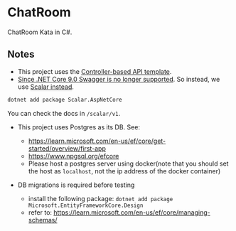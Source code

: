 # ChatRoom
ChatRoom Kata in C#.

## Notes
- This project uses the [Controller-based API template](https://learn.microsoft.com/en-us/aspnet/core/web-api/?view=aspnetcore-9.0).
- [Since .NET Core 9.0 Swagger is no longer supported](https://github.com/dotnet/aspnetcore/issues/54599). So instead, we use [Scalar instead](https://dev.to/eminvergil/an-alternative-to-swagger-in-dotnet-9-2jd6). 

```sh
dotnet add package Scalar.AspNetCore
```

You can check the docs in `/scalar/v1`.

- This project uses Postgres as its DB. See:
    - https://learn.microsoft.com/en-us/ef/core/get-started/overview/first-app
    - https://www.npgsql.org/efcore
    - Please host a postgres server using docker(note that you should set the host as `localhost`, not the ip address of the docker container)

- DB migrations is required before testing
    - install the following package: `dotnet add package Microsoft.EntityFrameworkCore.Design`
    - refer to: https://learn.microsoft.com/en-us/ef/core/managing-schemas/
